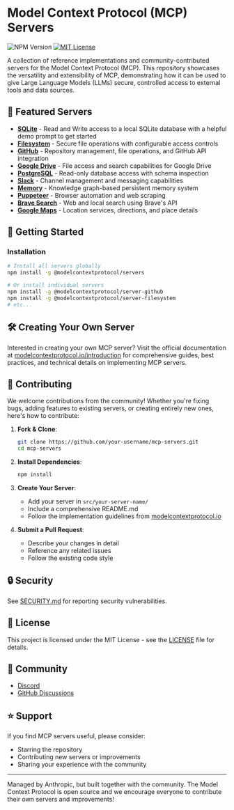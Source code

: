 # Model Context Protocol (MCP) Servers

![NPM Version](https://img.shields.io/npm/v/%40modelcontextprotocol%2Fexample-servers)
[![MIT License](https://img.shields.io/badge/license-MIT-blue.svg)](LICENSE)

A collection of reference implementations and community-contributed servers for the Model Context Protocol (MCP). This repository showcases the versatility and extensibility of MCP, demonstrating how it can be used to give Large Language Models (LLMs) secure, controlled access to external tools and data sources.

## 🌟 Featured Servers

- **[SQLite](src/sqlite)** - Read and Write access to a local SQLite database with a helpful demo prompt to get started
- **[Filesystem](src/filesystem)** - Secure file operations with configurable access controls
- **[GitHub](src/github)** - Repository management, file operations, and GitHub API integration
- **[Google Drive](src/gdrive)** - File access and search capabilities for Google Drive
- **[PostgreSQL](src/postgres)** - Read-only database access with schema inspection
- **[Slack](src/slack)** - Channel management and messaging capabilities
- **[Memory](src/memory)** - Knowledge graph-based persistent memory system
- **[Puppeteer](src/puppeteer)** - Browser automation and web scraping
- **[Brave Search](src/brave-search)** - Web and local search using Brave's API
- **[Google Maps](src/google-maps)** - Location services, directions, and place details


## 🚀 Getting Started

### Installation

```bash
# Install all servers globally
npm install -g @modelcontextprotocol/servers

# Or install individual servers
npm install -g @modelcontextprotocol/server-github
npm install -g @modelcontextprotocol/server-filesystem
# etc...
```

## 🛠️ Creating Your Own Server

Interested in creating your own MCP server? Visit the official documentation at [modelcontextprotocol.io/introduction](https://modelcontextprotocol.io/introduction) for comprehensive guides, best practices, and technical details on implementing MCP servers.

## 🤝 Contributing

We welcome contributions from the community! Whether you're fixing bugs, adding features to existing servers, or creating entirely new ones, here's how to contribute:

1. **Fork & Clone**:
   ```bash
   git clone https://github.com/your-username/mcp-servers.git
   cd mcp-servers
   ```

2. **Install Dependencies**:
   ```bash
   npm install
   ```

3. **Create Your Server**:
   - Add your server in `src/your-server-name/`
   - Include a comprehensive README.md
   - Follow the implementation guidelines from [modelcontextprotocol.io](https://modelcontextprotocol.io)

4. **Submit a Pull Request**:
   - Describe your changes in detail
   - Reference any related issues
   - Follow the existing code style

## 🔒 Security

See [SECURITY.md](SECURITY.md) for reporting security vulnerabilities.

## 📜 License

This project is licensed under the MIT License - see the [LICENSE](LICENSE) file for details.

## 💬 Community

- [Discord](https://discord.gg/modelcontextprotocol)
- [GitHub Discussions](https://github.com/modelcontextprotocol/servers/discussions)

## ⭐ Support

If you find MCP servers useful, please consider:
- Starring the repository
- Contributing new servers or improvements
- Sharing your experience with the community

---

Managed by Anthropic, but built together with the community. The Model Context Protocol is open source and we encourage everyone to contribute their own servers and improvements!
